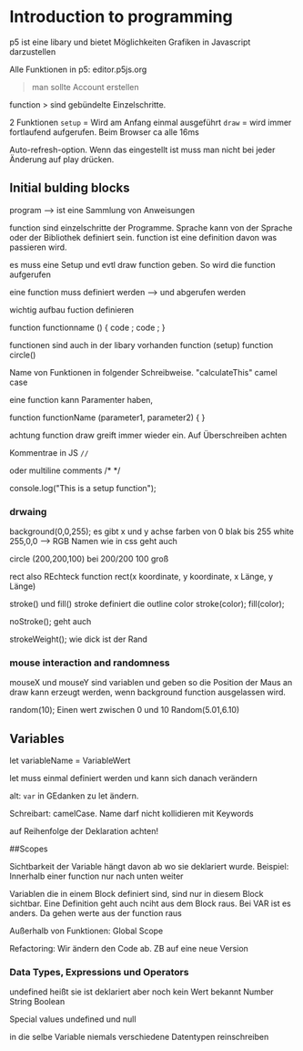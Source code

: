 # Introduction to programming

p5 ist eine libary und bietet Möglichkeiten Grafiken in Javascript darzustellen

Alle Funktionen in p5: editor.p5js.org
> man sollte Account erstellen

function > sind gebündelte Einzelschritte.

2 Funktionen
`setup` = Wird am Anfang einmal ausgeführt
`draw` = wird immer fortlaufend aufgerufen. Beim Browser ca alle 16ms

Auto-refresh-option. Wenn das eingestellt ist muss man nicht bei jeder Änderung auf play drücken.


## Initial bulding blocks

program --> ist eine Sammlung von Anweisungen

function sind einzelschritte der Programme. Sprache kann von der Sprache oder der Bibliothek definiert sein.
function ist eine definition davon was passieren wird.

es muss eine Setup und evtl draw function geben. So wird die function aufgerufen

eine function muss definiert werden --> und abgerufen werden

wichtig aufbau fuction definieren

function functionname () {
code ;
code ;
}

functionen sind auch in der libary vorhanden
function (setup)
function circle()

Name von Funktionen in folgender Schreibweise. "calculateThis" camel case

eine function kann Paramenter haben,

function functionName (parameter1, parameter2) {
}

achtung function draw greift immer wieder ein. Auf Überschreiben achten


Kommentrae in JS
`//`

oder multiline comments
/*
*/

console.log("This is a setup function");


### drwaing

background(0,0,255);
es gibt x und y achse
farben von 0 blak bis 255 white
255,0,0 --> RGB
Namen wie in css geht auch

circle (200,200,100) bei 200/200 100 groß

rect also REchteck function
rect(x koordinate, y koordinate, x Länge, y Länge)


stroke() und fill()
stroke definiert die outline color stroke(color);
fill(color);

noStroke(); geht auch

strokeWeight(); wie dick ist der Rand


### mouse interaction and randomness
mouseX und mouseY sind variablen und geben so die Position der Maus an
draw kann erzeugt werden, wenn background function ausgelassen wird.

random(10); Einen wert zwischen 0 und 10
Random(5.01,6.10)


## Variables

let variableName = VariableWert

let  muss einmal definiert werden und kann sich danach verändern

alt: `var` in GEdanken zu let ändern.

Schreibart: camelCase. Name darf nicht kollidieren mit Keywords

auf Reihenfolge der Deklaration achten!


##Scopes

Sichtbarkeit der Variable hängt davon ab wo sie deklariert wurde. Beispiel: Innerhalb einer function nur nach unten weiter

Variablen die in einem Block definiert sind, sind nur in diesem Block sichtbar. Eine Definition geht auch nciht aus dem Block raus.
Bei VAR ist es anders. Da gehen werte aus der function raus

Außerhalb von Funktionen: Global Scope

Refactoring: Wir ändern den Code ab. ZB auf eine neue Version



### Data Types, Expressions und Operators

undefined heißt sie ist deklariert aber noch kein Wert bekannt
Number
String
Boolean

Special values undefined und null

in die selbe Variable niemals verschiedene Datentypen reinschreiben



